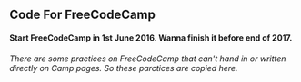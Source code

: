 ## Code For FreeCodeCamp

#### Start FreeCodeCamp in 1st June 2016. Wanna finish it before end of 2017.

###### There are some practices on FreeCodeCamp that can't hand in or written directly on Camp pages. So these parctices are copied here.

